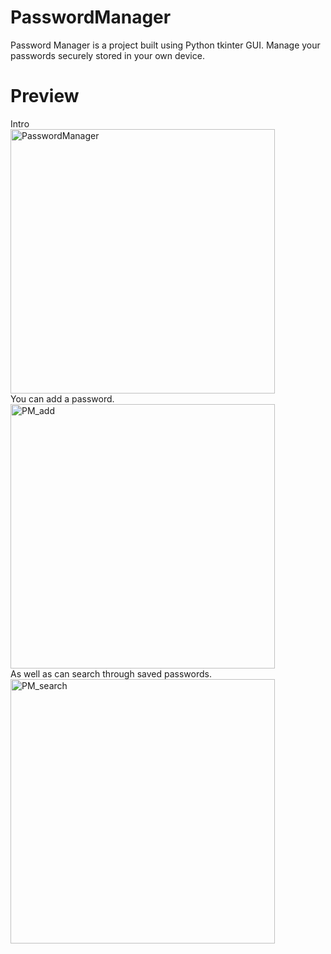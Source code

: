 # PasswordManager
Password Manager is a project built using Python tkinter GUI.  Manage your passwords securely stored in your own device. 
# Preview
Intro<br>
<img width="423" alt="PasswordManager" src="https://github.com/Kabya002/PasswordManager/assets/90450571/9abe781a-43be-4b81-85f0-527c22fe3984"><br>
You can add a password.<br>
<img width="423" alt="PM_add" src="https://github.com/Kabya002/PasswordManager/assets/90450571/073553a9-e770-4a14-a341-18f78b8ec6ce"><br>
As well as can search through saved passwords.<br>
<img width="423" alt="PM_search" src="https://github.com/Kabya002/PasswordManager/assets/90450571/cbbf08f7-11fa-4f58-a7c7-844e00b7aa65">

